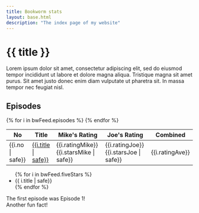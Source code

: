 ```yaml
---
title: Bookworm stats
layout: base.html
description: "The index page of my website"
---
```


<div class="aligning">
<div class="header">

<div class="icon-center-one">
<i class="fa-solid fa-book-open-reader"></i>

# {{ title }}
</div>
<div role="doc-subtitle">
Lorem ipsum dolor sit amet, consectetur adipiscing elit, sed do eiusmod tempor incididunt ut labore et dolore magna aliqua. Tristique magna sit amet purus. Sit amet justo donec enim diam vulputate ut pharetra sit. In massa tempor nec feugiat nisl.
</div>
</div>

<div class="sheet">
<i class="fa-solid fa-headphones"></i>

## Episodes
<table>
<thead>
<tr>
<th>No</th>
<th>Title</th>
<th>Mike's Rating</th>
<th>Joe's Rating</th>
<th>Combined</th>
</tr>
</thead>

<tbody>
{% for i in bwFeed.episodes %}
<tr>
<td>{{i.no | safe}}</td>
<td>
<a href="{{i.link}}">{{i.title | safe}}</a>
</td>
<td> 
<span class="rating-no">{{i.ratingMike}}</span>
<span class ="rating-stars">{{i.starsMike | safe}}</span>
</td>
<td>
<span class="rating-no">{{i.ratingJoe}}</span>
<span class ="rating-stars">{{i.starsJoe | safe}}</span>
</td>
<td>{{i.ratingAve}}</td>
</tr>
{% endfor %}
</tbody>
</table>
</div>
<div class="card-container">
<div class="card-item">
<ul>
{% for i in bwFeed.fiveStars %}
<li>{{ i.title | safe}}</li>
{% endfor %}
</ul>
</div>
<div class="card-item">The first episode was Episode 1!</div>
<div class="card-item">Another fun fact!</div>
</div>
</div>